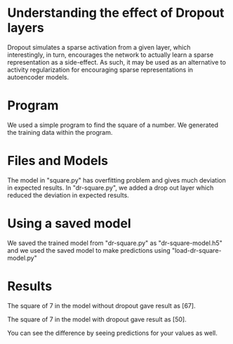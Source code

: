 # Understanding the effect of Dropout layers
Dropout simulates a sparse activation from a given layer, which interestingly, in turn, encourages the network to actually learn a sparse representation as a side-effect. As such, it may be used as an alternative to activity regularization for encouraging sparse representations in autoencoder models.

# Program
We used a simple program to find the square of a number. 
We generated the training data within the program.

# Files and Models
The model in "square.py" has overfitting problem and gives much deviation in expected results. In "dr-square.py", we added a drop out layer which reduced the deviation in expected results.

# Using a saved model
We saved the trained model from "dr-square.py" as "dr-square-model.h5" and we used the saved model to make predictions using "load-dr-square-model.py"

# Results
The square of 7 in the model without dropout gave result as [67].

The square of 7 in the model with dropout gave result as [50].

You can see the difference by seeing predictions for your values as well.
